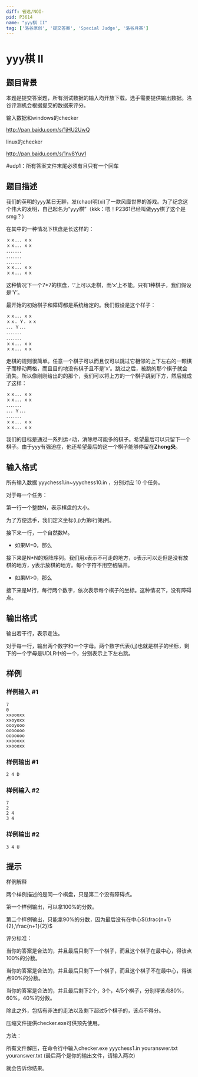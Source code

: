 ```yaml
---
diff: 省选/NOI-
pid: P3614
name: "yyy棋 II"
tag: ['洛谷原创', '提交答案', 'Special Judge', '洛谷月赛']
---
```

# yyy棋 II
## 题目背景

本题是提交答案题，所有测试数据的输入均开放下载。选手需要提供输出数据。洛谷评测机会根据提交的数据来评分。

输入数据和windows的checker

http://pan.baidu.com/s/1jHU2UwQ

linux的checker

http://pan.baidu.com/s/1nv8Yuy1

#udp1：所有答案文件末尾必须有且只有一个回车

## 题目描述

我们的英明的yyy某日无聊，发(chao)明(xi)了一款风靡世界的游戏。为了纪念这个伟大的发明，自己起名为“yyy棋”（kkk：喂！P2361已经叫做yyy棋了这个是smg？）

在其中的一种情况下棋盘是长这样的：

```cpp
ｘｘ．．．ｘｘ
ｘｘ．．．ｘｘ
．．．．．．．
．．．．．．．
．．．．．．．
ｘｘ．．．ｘｘ
ｘｘ．．．ｘｘ
```
这种情况下一个7\*7的棋盘，‘.’上可以走棋，而‘x’上不能。只有1种棋子，我们假设是‘Y’。

最开始的初始棋子和障碍都是系统给定的。我们假设是这个样子：

```cpp
ｘｘ．．．ｘｘ
ｘｘ．Ｙ．ｘｘ
．．．Ｙ．．．
．．．．．．．
．．．．．．．
ｘｘ．．．ｘｘ
ｘｘ．．．ｘｘ
```
走棋的规则很简单。任意一个棋子可以而且仅可以跳过它相邻的上下左右的一颗棋子而移动两格，而且目的地没有棋子且不是'x'。跳过之后，被跳的那个棋子就会消失。所以像刚刚给出的的那个，我们可以将上方的一个棋子跳到下方，然后就成了这样：

```cpp
ｘｘ．．．ｘｘ
ｘｘ．．．ｘｘ
．．．．．．．
．．．Ｙ．．．
．．．．．．．
ｘｘ．．．ｘｘ
ｘｘ．．．ｘｘ
```
我们的目标是通过一系列运♂动，消除尽可能多的棋子。希望最后可以只留下一个棋子。由于yyy有强迫症，他还希望最后的这一个棋子能够停留在**Zhong央**。

## 输入格式

所有输入数据 yyychess1.in~yyychess10.in ，分别对应 10 个任务。

对于每一个任务：

第一行一个整数N，表示棋盘的大小。

为了方便选手，我们定义坐标(i,j)为第i行第j列。

接下来一行，一个自然数M。

- 如果M=0，那么

接下来是N\*N的矩阵序列。我们用x表示不可走的地方，o表示可以走但是没有放棋的地方，y表示放棋的地方。每个字符不用空格隔开。

- 如果M>0，那么

接下来是M行，每行两个数字，依次表示每个棋子的坐标。这种情况下，没有障碍点。

## 输出格式

输出若干行，表示走法。

对于每一行，输出两个数字和一个字母。两个数字代表(i,j)也就是棋子的坐标，剩下的一个字母是UDLR中的一个，分别表示上下左右跳。

## 样例

### 样例输入 #1
```
7
0
xxoooxx
xxoyoxx
oooyooo
ooooooo
ooooooo
xxoooxx
xxoooxx
```
### 样例输出 #1
```
2 4 D
```
### 样例输入 #2
```
7
2
2 4
3 4
```
### 样例输出 #2
```
3 4 U
```
## 提示

样例解释

两个样例描述的是同一个棋盘，只是第二个没有障碍点。

第一个样例输出，可以拿100%的分数。

第二个样例输出，只能拿90%的分数，因为最后没有在中心$(\frac{n+1}{2},\frac{n+1}{2})$

评分标准：

当你的答案是合法的，并且最后只剩下一个棋子，而且这个棋子在最中心，得该点100%的分数。

当你的答案是合法的，并且最后只剩下一个棋子，而且这个棋子不在最中心，得该点90%的分数。

当你的答案是合法的，并且最后剩下2个，3个，4/5个棋子，分别得该点80%，60%，40%的分数。

除此之外，包括有非法的走法以及剩下超过5个棋子的，该点不得分。

压缩文件提供checker.exe可供预先使用。

方法：

所有文件解压，在命令行中输入checker.exe yyychess1.in youranswer.txt youranswer.txt (最后两个是你的输出文件，请输入两次)

就会告诉你结果。

